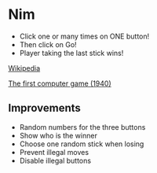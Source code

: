 # Nim

* Click one or many times on ONE button!
* Then click on Go!
* Player taking the last stick wins!

[Wikipedia](https://en.wikipedia.org/wiki/Nim)

[The first computer game (1940)](https://en.wikipedia.org/wiki/Nimatron)

## Improvements

* Random numbers for the three buttons
* Show who is the winner
* Choose one random stick when losing
* Prevent illegal moves
* Disable illegal buttons
